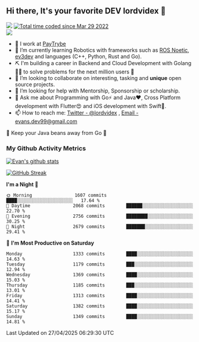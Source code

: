 ## Hi there, It's your favorite DEV lordvidex 👋
<img src="https://komarev.com/ghpvc/?username=lordvidex&label=Views&color=blue&style=plastic" /> <a href="https://wakatime.com/@0e56db35-d16b-410a-acc0-4085055304bf"><img src="https://wakatime.com/badge/user/0e56db35-d16b-410a-acc0-4085055304bf.svg" alt="Total time coded since Mar 29 2022" /></a>  
![](https://github-profile-trophy.vercel.app/?username=lordvidex)
- 🔭 I work at [PayTrybe](https://www.paytrybe.com)
- 🌱 I’m currently learning Robotics with frameworks such as [ROS Noetic](ros.org), [ev3dev](www.ev3dev.org) and languages (C++, Python, Rust and Go).
- ⛏️ I'm building a career in Backend and Cloud Development with Golang 🧙🏼 to solve problems for the next million users 🤌
- 👯 I’m looking to collaborate on interesting, tasking and **unique** open source projects.
- 🤔 I’m looking for help with Mentorship, Sponsorship or scholarship.
- 💬 Ask me about Programming with Go⚡️ and Java❤️, Cross Platform development with Flutter😍 and iOS development with Swift🚀.
- 📫 How to reach me: [Twitter - @lordvidex](https://twitter.com/lordvidex) , [Email - evans.dev99@gmail.com](mailto:evans.dev99@gmail.com?body=Hello%20Evans,)
  
    
🎤 Keep your Java beans away from Go 🌚
  
  
### My Github Activity Metrics
<div>
<!-- <a href="https://github.com/lordvidex">
  <img src="https://github-readme-stats.vercel.app/api/top-langs/?username=lordvidex&theme=light" />
</a>    -->
<!-- [![Top Langs](https://github-readme-stats.vercel.app/api/top-langs/?username=lordvidex)](https://github.com/lordvidex/)  -->
<a href="https://github.com/lordvidex">
 <img src="https://github-readme-stats.vercel.app/api?username=lordvidex&show_icons=true&theme=light&line_height=27" alt="Evan's github stats"/>
</a>
</div>

[![GitHub Streak](https://github-readme-streak-stats.herokuapp.com?user=lordvidex&theme=github-dark&hide_border=true)](https://git.io/streak-stats)

<!--
  <a href="https://github.com/iampawan/FlutterExampleApps">
    <img align="center" src="https://github-readme-stats.vercel.app/api/pin/?username=iampawan&repo=FlutterExampleApps&theme=light" />

  </a>
  <a href="https://github.com/iampawan/VelocityX">
   <img align="center" src="https://github-readme-stats.vercel.app/api/pin/?username=iampawan&repo=VelocityX&theme=light" />
  </a>
-->
<!--START_SECTION:waka-->
**I'm a Night 🦉** 

```text
🌞 Morning                1607 commits        ████░░░░░░░░░░░░░░░░░░░░░   17.64 % 
🌆 Daytime                2068 commits        ██████░░░░░░░░░░░░░░░░░░░   22.70 % 
🌃 Evening                2756 commits        ████████░░░░░░░░░░░░░░░░░   30.25 % 
🌙 Night                  2679 commits        ███████░░░░░░░░░░░░░░░░░░   29.41 % 
```
📅 **I'm Most Productive on Saturday** 

```text
Monday                   1333 commits        ████░░░░░░░░░░░░░░░░░░░░░   14.63 % 
Tuesday                  1179 commits        ███░░░░░░░░░░░░░░░░░░░░░░   12.94 % 
Wednesday                1369 commits        ████░░░░░░░░░░░░░░░░░░░░░   15.03 % 
Thursday                 1185 commits        ███░░░░░░░░░░░░░░░░░░░░░░   13.01 % 
Friday                   1313 commits        ████░░░░░░░░░░░░░░░░░░░░░   14.41 % 
Saturday                 1382 commits        ████░░░░░░░░░░░░░░░░░░░░░   15.17 % 
Sunday                   1349 commits        ████░░░░░░░░░░░░░░░░░░░░░   14.81 % 
```



 Last Updated on 27/04/2025 06:29:30 UTC
<!--END_SECTION:waka-->
